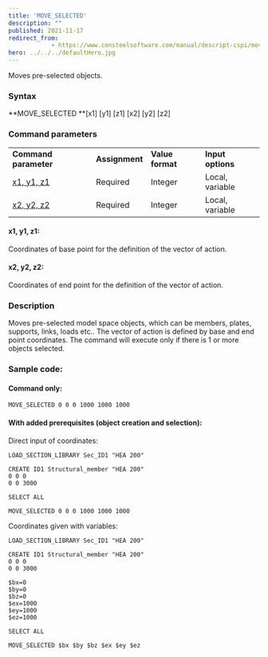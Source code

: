 ```yaml
---
title: 'MOVE_SELECTED'
description: ""
published: 2021-11-17
redirect_from: 
            - https://www.consteelsoftware.com/manual/descript-cspi/move_selected/
hero: ../../../defaultHero.jpg
---
```

<!-- wp:paragraph -->

Moves pre-selected objects.

<!-- /wp:paragraph -->

<!-- wp:heading {"level":3} -->

### Syntax

<!-- /wp:heading -->

<!-- wp:paragraph -->

**MOVE_SELECTED **\[x1] \[y1] \[z1] \[x2] \[y2] \[z2]

<!-- /wp:paragraph -->

<!-- wp:heading {"level":3} -->

### Command parameters

<!-- /wp:heading -->

<!-- wp:table {"className":"is-style-stripes"} -->

|                           |                |                  |                   |
| ------------------------- | -------------- | ---------------- | ----------------- |
| **Command parameter**     | **Assignment** | **Value format** | **Input options** |
| [x1, y1, z1](#x1,-y1,-z1) | Required       | Integer          | Local, variable   |
| [x2, y2, z2](#x2,-y2,-z2) | Required       | Integer          | Local, variable   |

<!-- /wp:table -->

<!-- wp:heading {"level":4} -->

#### x1, y1, z1:

<!-- /wp:heading -->

<!-- wp:paragraph -->

Coordinates of base point for the definition of the vector of action.

<!-- /wp:paragraph -->

<!-- wp:heading {"level":4} -->

#### x2, y2, z2:

<!-- /wp:heading -->

<!-- wp:paragraph -->

Coordinates of end point for the definition of the vector of action.

<!-- /wp:paragraph -->

<!-- wp:heading {"level":3} -->

### Description

<!-- /wp:heading -->

<!-- wp:paragraph -->

Moves pre-selected model space objects, which can be members, plates, supports, links, loads etc.. The vector of action is defined by base and end point coordinates. The command will execute only if there is 1 or more objects selected.

<!-- /wp:paragraph -->

<!-- wp:heading {"level":3} -->

### Sample code:

<!-- /wp:heading -->

<!-- wp:heading {"level":4} -->

#### Command only:

<!-- /wp:heading -->

<!-- wp:loos-hcb/code-block -->

```
MOVE_SELECTED 0 0 0 1000 1000 1000
```

<!-- /wp:loos-hcb/code-block -->

<!-- wp:heading {"level":4} -->

#### With added prerequisites (object creation and selection):

<!-- /wp:heading -->

<!-- wp:paragraph -->

Direct input of coordinates:

<!-- /wp:paragraph -->

<!-- wp:loos-hcb/code-block -->

```
LOAD_SECTION_LIBRARY Sec_ID1 "HEA 200"

CREATE ID1 Structural_member "HEA 200"
0 0 0
0 0 3000

SELECT ALL

MOVE_SELECTED 0 0 0 1000 1000 1000
```

<!-- /wp:loos-hcb/code-block -->

<!-- wp:paragraph -->

Coordinates given with variables:

<!-- /wp:paragraph -->

<!-- wp:loos-hcb/code-block -->

```
LOAD_SECTION_LIBRARY Sec_ID1 "HEA 200"

CREATE ID1 Structural_member "HEA 200"
0 0 0
0 0 3000

$bx=0
$by=0
$bz=0
$ex=1000
$ey=1000
$ez=1000

SELECT ALL

MOVE_SELECTED $bx $by $bz $ex $ey $ez
```

<!-- /wp:loos-hcb/code-block -->

<!-- wp:paragraph -->

<!-- /wp:paragraph -->
